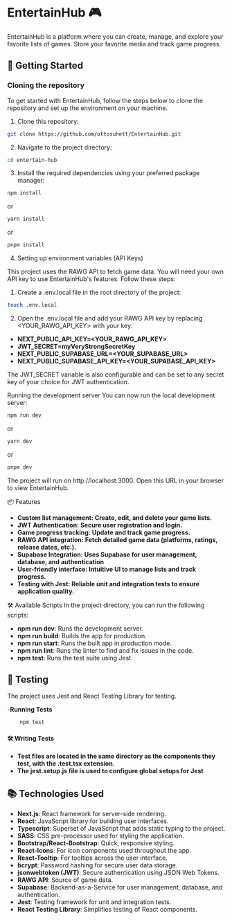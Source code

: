 # EntertainHub 🎮

EntertainHub is a platform where you can create, manage, and explore your favorite lists of games. Store your favorite media and track game progress.

## 🚀 Getting Started

### Cloning the repository

To get started with EntertainHub, follow the steps below to clone the repository and set up the environment on your machine.

1. Clone this repository:

```bash
git clone https://github.com/ottosuhett/EntertainHub.git
```
2. Navigate to the project directory:
```bash
cd entertain-hub
```
3. Install the required dependencies using your preferred package manager:
```bash
npm install
```
or 
```bash
yarn install
```
or
```bash
pnpm install
```

4. Setting up environment variables (API Keys)

This project uses the RAWG API to fetch game data. You will need your own API key to use EntertainHub's features. Follow these steps:

1. Create a .env.local file in the root directory of the project:

```bash
touch .env.local
```
2. Open the .env.local file and add your RAWG API key by replacing <YOUR_RAWG_API_KEY> with your key:

- **NEXT_PUBLIC_API_KEY=<YOUR_RAWG_API_KEY>**
- **JWT_SECRET=myVeryStrongSecretKey**
- **NEXT_PUBLIC_SUPABASE_URL=<YOUR_SUPABASE_URL>**
- **NEXT_PUBLIC_SUPABASE_API_KEY=<YOUR_SUPABASE_API_KEY>**

The JWT_SECRET variable is also configurable and can be set to any secret key of your choice for JWT authentication.

Running the development server
You can now run the local development server:
```bash
npm run dev
```
or 
```bash
yarn dev
```
or
```bash
pnpm dev
```

The project will run on http://localhost:3000. Open this URL in your browser to view EntertainHub.

📦 Features
- **Custom list management: Create, edit, and delete your game lists.**
- **JWT Authentication: Secure user registration and login.**
- **Game progress tracking: Update and track game progress.**
- **RAWG API integration: Fetch detailed game data (platforms, ratings, release dates, etc.).**
- **Supabase Integration: Uses Supabase for user management, database, and authentication**
- **User-friendly interface: Intuitive UI to manage lists and track progress.**
- **Testing with Jest: Reliable unit and integration tests to ensure application quality.**

🛠️ Available Scripts
In the project directory, you can run the following scripts:

- **npm run dev**: Runs the development server.
- **npm run build**: Builds the app for production.
- **npm run start**: Runs the built app in production mode.
- **npm run lint**: Runs the linter to find and fix issues in the code.
- **npm test**: Runs the test suite using Jest.

## 🧪 Testing
The project uses Jest and React Testing Library for testing.

-**Running Tests**
```bash 
    npm test
```

#### 🛠️ Writing Tests
- **Test files are located in the same directory as the components they test, with the .test.tsx extension.**
- **The jest.setup.js file is used to configure global setups for Jest**
## 📚 Technologies Used

- **Next.js**: React framework for server-side rendering.
- **React**: JavaScript library for building user interfaces.
- **Typescript**: Superset of JavaScript that adds static typing to the project.
- **SASS**: CSS pre-processor used for styling the application.
- **Bootstrap/React-Bootstrap**: Quick, responsive styling.
- **React-Icons**: For icon components used throughout the app.
- **React-Tooltip**: For tooltips across the user interface.
- **bcrypt**: Password hashing for secure user data storage.
- **jsonwebtoken (JWT)**: Secure authentication using JSON Web Tokens.
- **RAWG API**: Source of game data.
- **Supabase**: Backend-as-a-Service for user management, database, and authentication.
- **Jest**: Testing framework for unit and integration tests.
- **React Testing Library**: Simplifies testing of React components.